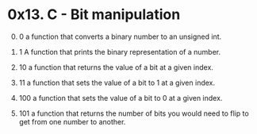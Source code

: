 # 0x13. C - Bit manipulation #

0. 0
a function that converts a binary number to an unsigned int.

1. 1
A function that prints the binary representation of a number.

2. 10
a function that returns the value of a bit at a given index.

3. 11
a function that sets the value of a bit to 1 at a given index.

4. 100
a function that sets the value of a bit to 0 at a given index.

5. 101
a function that returns the number of bits you would need to flip to get from one number to another.
